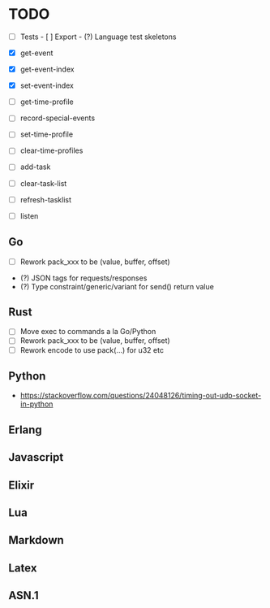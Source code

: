 # TODO

- [ ] Tests
      - [ ] Export
      - (?) Language test skeletons

- [x] get-event
- [x] get-event-index
- [x] set-event-index
- [ ] get-time-profile
- [ ] record-special-events
- [ ] set-time-profile
- [ ] clear-time-profiles
- [ ] add-task
- [ ] clear-task-list
- [ ] refresh-tasklist
- [ ] listen

## Go
- [ ] Rework pack_xxx to be (value, buffer, offset)
- (?) JSON tags for requests/responses
- (?) Type constraint/generic/variant for send() return value

## Rust
- [ ] Move exec to commands a la Go/Python
- [ ] Rework pack_xxx to be (value, buffer, offset)
- [ ] Rework encode to use pack(...) for u32 etc

## Python
- https://stackoverflow.com/questions/24048126/timing-out-udp-socket-in-python

## Erlang

## Javascript

## Elixir

## Lua

## Markdown

## Latex

## ASN.1

